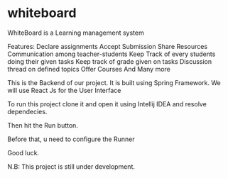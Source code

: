 # whiteboard
WhiteBoard is a Learning management system

Features: 
    Declare assignments
    Accept Submission
    Share Resources
    Communication among teacher-students
    Keep Track of every students doing their given tasks
    Keep track of grade given on tasks
    Discussion thread on defined topics
    Offer Courses
    And Many more
  
  
  
  
This is the Backend of our project. It is built using Spring Framework. We will use React Js for the User Interface

To run this project clone it and open it using Intellij IDEA and resolve dependecies. 

Then hit the Run button.

Before that, u need to configure the Runner 

Good luck.

N.B: This  project is still under development.
    
    
